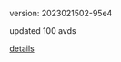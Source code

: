 version: 2023021502-95e4

updated 100 avds

[details](https://github.com/0x74f917491bfa7ebfa379/ali_avd_db/blob/master/change_log/2023/02/15/02/95e4.txt)